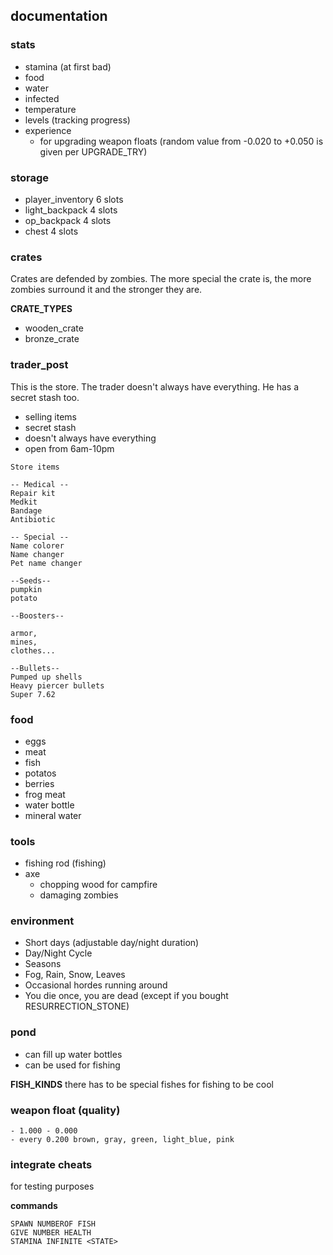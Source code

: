 ## documentation

### stats
- stamina (at first bad)
- food
- water
- infected
- temperature
- levels (tracking progress)
- experience
  - for upgrading weapon floats (random value from -0.020 to +0.050 is given per UPGRADE_TRY)
  
### storage
- player_inventory 6 slots
- light_backpack 4 slots
- op_backpack 4 slots
- chest 4 slots
  
### crates
Crates are defended by zombies. The more special the crate is, the more zombies surround it and the stronger they are.

**CRATE_TYPES**
- wooden_crate
- bronze_crate
  
### trader_post
This is the store. The trader doesn't always have everything. He has a secret stash too.
- selling items
- secret stash
- doesn't always have everything
- open from 6am-10pm

```
Store items

-- Medical --
Repair kit
Medkit
Bandage
Antibiotic

-- Special --
Name colorer
Name changer
Pet name changer

--Seeds--
pumpkin
potato

--Boosters--

armor,
mines,
clothes...

--Bullets--
Pumped up shells
Heavy piercer bullets
Super 7.62

```

### food
- eggs
- meat
- fish
- potatos
- berries
- frog meat
- water bottle
- mineral water

### tools
- fishing rod (fishing)
- axe
  - chopping wood for campfire
  - damaging zombies

### environment
- Short days (adjustable day/night duration)
- Day/Night Cycle
- Seasons
- Fog, Rain, Snow, Leaves
- Occasional hordes running around
- You die once, you are dead (except if you bought RESURRECTION_STONE)

### pond
- can fill up water bottles
- can be used for fishing

**FISH_KINDS**
there has to be special fishes for fishing to be cool

### weapon float (quality)
```
- 1.000 - 0.000
- every 0.200 brown, gray, green, light_blue, pink
```

### integrate cheats
for testing purposes

**commands**
```
SPAWN NUMBEROF FISH
GIVE NUMBER HEALTH
STAMINA INFINITE <STATE>
```
